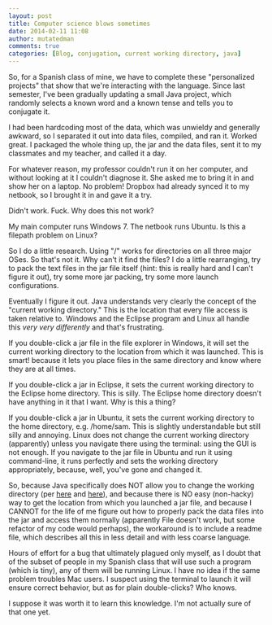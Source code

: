 ```yaml
---
layout: post
title: Computer science blows sometimes
date: 2014-02-11 11:08
author: mutatedman
comments: true
categories: [Blog, conjugation, current working directory, java]
---
```

So, for a Spanish class of mine, we have to complete these "personalized projects" that show that we're interacting with the language. Since last semester, I've been gradually updating a small Java project, which randomly selects a known word and a known tense and tells you to conjugate it.

I had been hardcoding most of the data, which was unwieldy and generally awkward, so I separated it out into data files, compiled, and ran it. Worked great. I packaged the whole thing up, the jar and the data files, sent it to my classmates and my teacher, and called it a day.

For whatever reason, my professor couldn't run it on her computer, and without looking at it I couldn't diagnose it. She asked me to bring it in and show her on a laptop. No problem! Dropbox had already synced it to my netbook, so I brought it in and gave it a try.

Didn't work. Fuck. Why does this not work?

My main computer runs Windows 7. The netbook runs Ubuntu. Is this a filepath problem on Linux?

So I do a little research. Using "/" works for directories on all three major OSes. So that's not it. Why can't it find the files? I do a little rearranging, try to pack the text files in the jar file itself (hint: this is really hard and I can't figure it out), try some more jar packing, try some more launch configurations.

Eventually I figure it out. Java understands very clearly the concept of the "current working directory." This is the location that every file access is taken relative to. Windows and the Eclipse program and Linux all handle this <em>very very differently</em> and that's frustrating.

If you double-click a jar file in the file explorer in Windows, it will set the current working directory to the location from which it was launched. This is smart! because it lets you place files in the same directory and know where they are at all times.

If you double-click a jar in Eclipse, it sets the current working directory to the Eclipse home directory. This is silly. The Eclipse home directory doesn't have anything in it that I want. Why is this a thing?

If you double-click a jar in Ubuntu, it sets the current working directory to the home directory, e.g. /home/sam. This is slightly understandable but still silly and annoying. Linux does not change the current working directory (apparently) unless you navigate there using the terminal: using the GUI is not enough. If you navigate to the jar file in Ubuntu and run it using command-line, it runs perfectly and sets the working directory appropriately, because, well, you've gone and changed it.

So, because Java specifically does NOT allow you to change the working directory (per <a href="http://stackoverflow.com/questions/840190/changing-the-current-working-directory-in-java">here</a> and <a href="http://bugs.java.com/bugdatabase/view_bug.do?bug_id=4045688">here</a>), and because there is NO easy (non-hacky) way to get the location from which you launched a jar file, and because I CANNOT for the life of me figure out how to properly pack the data files into the jar and access them normally (apparently File doesn't work, but some refactor of my code would perhaps), the workaround is to include a readme file, which describes all this in less detail and with less coarse language.

Hours of effort for a bug that ultimately plagued only myself, as I doubt that of the subset of people in my Spanish class that will use such a program (which is tiny), any of them will be running Linux. I have no idea if the same problem troubles Mac users. I suspect using the terminal to launch it will ensure correct behavior, but as for plain double-clicks? Who knows.

I suppose it was worth it to learn this knowledge. I'm not actually sure of that one yet.
